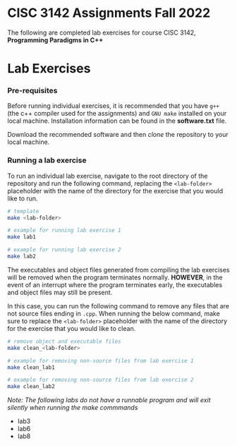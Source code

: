 # CISC 3142 Assignments Fall 2022

The following are completed lab exercises for course CISC 3142, **Programming Paradigms in C++**

# Lab Exercises

### **Pre-requisites**
Before running individual exercises, it is recommended that you have `g++` (the c++ compiler used for the assignments) and `GNU make` installed on your local machine. 
Installation information can be found in the __software.txt__ file.

Download the recommended software and then _clone_ the repository to your local machine.

### **Running a lab exercise**
To run an individual lab exercise, navigate to the root directory of the repository and run the following command, replacing the `<lab-folder>` placeholder with the name of the directory for the exercise that you would like to run.

```bash
# template
make <lab-folder>

# example for running lab exercise 1
make lab1

# example for running lab exercise 2
make lab2
```
The executables and object files generated from compiling the lab exercises will be removed when the program terminates normally. **HOWEVER**, in the event of an interrupt where the program terminates early, the executables and object files may still be present. 

In this case, you can run the following command to remove any files that are not source files ending in `.cpp`. When running the below command, make sure to replace the `<lab-folder>` placeholder with the name of the directory for the exercise that you would like to clean.
```bash
# remove object and executable files
make clean_<lab-folder>

# example for removing non-source files from lab exercise 1
make clean_lab1

# example for removing non-source files from lab exercise 2
make clean_lab2
```

_Note: The following labs do not have a runnable program and will exit silently when running the make commmands_
- lab3
- lab6
- lab8